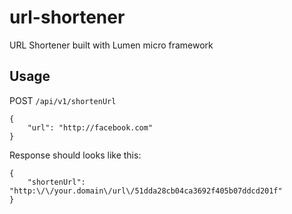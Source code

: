 # url-shortener
URL Shortener built with Lumen micro framework

## Usage

POST `/api/v1/shortenUrl`
```
{
    "url": "http://facebook.com"
}
```

Response should looks like this:
```
{
    "shortenUrl": "http:\/\/your.domain\/url\/51dda28cb04ca3692f405b07ddcd201f"
}
```
